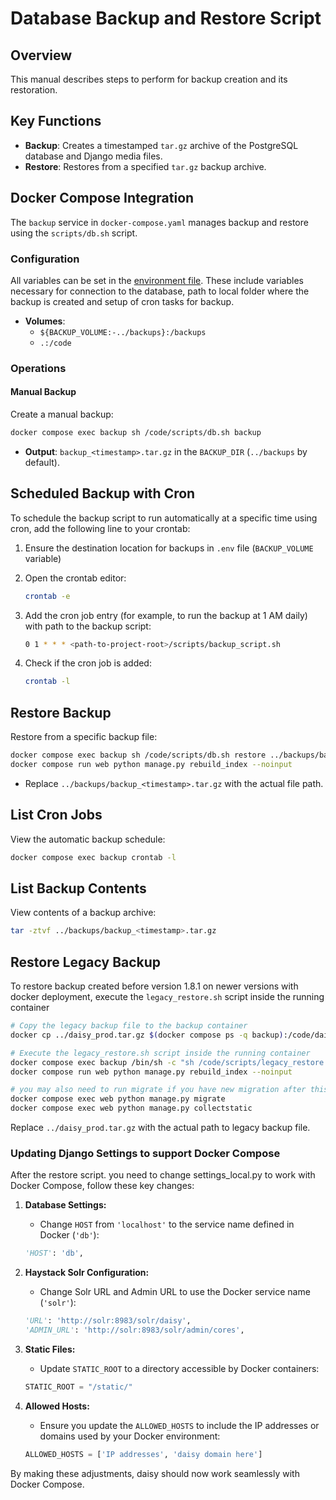 # Database Backup and Restore Script

## Overview

This manual describes steps to perform for backup creation and its restoration.

## Key Functions

- **Backup**: Creates a timestamped `tar.gz` archive of the PostgreSQL database and Django media files.
- **Restore**: Restores from a specified `tar.gz` backup archive.

## Docker Compose Integration

The `backup` service in `docker-compose.yaml` manages backup and restore using the `scripts/db.sh` script.

### Configuration

All variables can be set in the [environment file](.env.template). These include variables necessary for connection to the database, path to local folder where the backup is created and setup of cron tasks for backup.

- **Volumes**:
  - `${BACKUP_VOLUME:-../backups}:/backups`
  - `.:/code`

### Operations

#### Manual Backup

Create a manual backup:

```bash
docker compose exec backup sh /code/scripts/db.sh backup
```

- **Output**: `backup_<timestamp>.tar.gz` in the `BACKUP_DIR` (`../backups` by default).

## Scheduled Backup with Cron

To schedule the backup script to run automatically at a specific time using cron, add the following line to your crontab:

1. Ensure the destination location for backups in `.env` file (`BACKUP_VOLUME` variable)

2. Open the crontab editor:

    ```bash
    crontab -e
    ```

3. Add the cron job entry (for example, to run the backup at 1 AM daily) with path to the backup script:

    ```bash
    0 1 * * * <path-to-project-root>/scripts/backup_script.sh
    ```

4. Check if the cron job is added:

    ```bash
    crontab -l
    ```

## Restore Backup

Restore from a specific backup file:

```bash
docker compose exec backup sh /code/scripts/db.sh restore ../backups/backup_<timestamp>.tar.gz
docker compose run web python manage.py rebuild_index --noinput
```

- Replace `../backups/backup_<timestamp>.tar.gz` with the actual file path.

## List Cron Jobs

View the automatic backup schedule:

```bash
docker compose exec backup crontab -l
```

## List Backup Contents

View contents of a backup archive:

```bash
tar -ztvf ../backups/backup_<timestamp>.tar.gz
```

## Restore Legacy Backup

To restore backup created before version 1.8.1 on newer versions with docker deployment, execute the `legacy_restore.sh` script inside the running container

```bash
# Copy the legacy backup file to the backup container
docker cp ../daisy_prod.tar.gz $(docker compose ps -q backup):/code/daisy_prod.tar.gz

# Execute the legacy_restore.sh script inside the running container
docker compose exec backup /bin/sh -c "sh /code/scripts/legacy_restore.sh /code/daisy_prod.tar.gz && rm /code/daisy_prod.tar.gz"
docker compose run web python manage.py rebuild_index --noinput

# you may also need to run migrate if you have new migration after this backup was created
docker compose exec web python manage.py migrate
docker compose exec web python manage.py collectstatic

```

Replace `../daisy_prod.tar.gz` with the actual path to legacy backup file.

### Updating Django Settings to support Docker Compose

After the restore script. you need to change settings_local.py to work with Docker Compose, follow these key changes:

1. **Database Settings:**
   - Change `HOST` from `'localhost'` to the service name defined in Docker (`'db'`):
   ```python
   'HOST': 'db',
   ```

2. **Haystack Solr Configuration:**
   - Change Solr URL and Admin URL to use the Docker service name (`'solr'`):
   ```python
   'URL': 'http://solr:8983/solr/daisy',
   'ADMIN_URL': 'http://solr:8983/solr/admin/cores',
   ```

3. **Static Files:**
   - Update `STATIC_ROOT` to a directory accessible by Docker containers:
   ```python
   STATIC_ROOT = "/static/"
   ```

4. **Allowed Hosts:**
   - Ensure you update the `ALLOWED_HOSTS` to include the IP addresses or domains used by your Docker environment:
   ```python
   ALLOWED_HOSTS = ['IP addresses', 'daisy domain here']
   ```

By making these adjustments,  daisy should now work seamlessly with Docker Compose.
